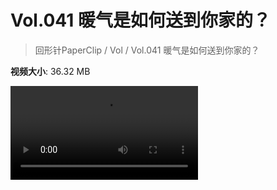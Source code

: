 # Vol.041 暖气是如何送到你家的？

> 回形针PaperClip / Vol / Vol.041 暖气是如何送到你家的？

**视频大小**: 36.32 MB

<div class="video"><video src="https://file.hsyhx.top/video/PaperClip/Vol/041.mp4" controls preload>🤔 您的浏览器不支持 video 标签</video></div>